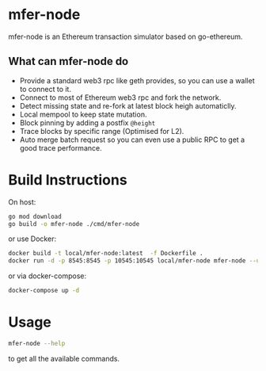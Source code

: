 # mfer-node
mfer-node is an Ethereum transaction simulator based on go-ethereum.

## What can mfer-node do
* Provide a standard web3 rpc like geth provides, so you can use a wallet to connect to it.
* Connect to most of Ethereum web3 rpc and fork the network.
* Detect missing state and re-fork at latest block heigh automaticlly.
* Local mempool to keep state mutation.
* Block pinning by adding a postfix `@height`
* Trace blocks by specific range (Optimised for L2).
* Auto merge batch request so you can even use a public RPC to get a good trace performance.

# Build Instructions

On host: 

```bash
go mod download
go build -o mfer-node ./cmd/mfer-node
```

or use Docker:

```bash
docker build -t local/mfer-node:latest  -f Dockerfile .
docker run -d -p 8545:8545 -p 10545:10545 local/mfer-node mfer-node --upstream https://rpc.ankr.com/eth
```


or via docker-compose: 
```bash
docker-compose up -d
```

# Usage

```bash
mfer-node --help
``` 
to get all the available commands. 
